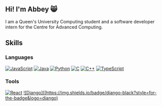 ## Hi! I'm Abbey 😸

I am a Queen's University Computing student and a software developer intern for the Centre for Advanced Computing. 
## Skills
### Languages
[![JavaScript](https://img.shields.io/badge/javascript-black?style=for-the-badge&logo=javascript)]()
[![Java](https://img.shields.io/badge/java-black?style=for-the-badge&logo=openjdk)]()
[![Python](https://img.shields.io/badge/python-black?style=for-the-badge&logo=python)]()
[![C](https://img.shields.io/badge/C-black?style=for-the-badge&logo=c)]()
[![C++](https://img.shields.io/badge/C++-black?style=for-the-badge&logo=cplusplus)]()
[![TypeScript](https://img.shields.io/badge/typescript-black?style=for-the-badge&logo=typescript)]()


### Tools
[![React](https://img.shields.io/badge/react-black?style=for-the-badge&logo=react)]()
[![Django]((https://img.shields.io/badge/django-black?style=for-the-badge&logo=django)]()





